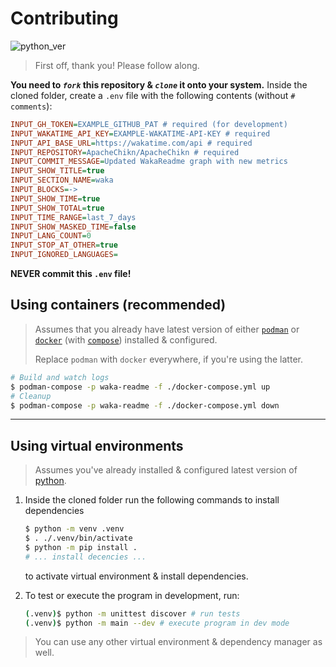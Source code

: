 # Contributing

![python_ver](https://img.shields.io/badge/Python-%3E%3D3.12-blue.svg)

> First off, thank you! Please follow along.

**You need to _`fork`_ this repository & _`clone`_ it onto your system.** Inside the cloned folder, create a `.env` file with the following contents (without `# comments`):

```ini
INPUT_GH_TOKEN=EXAMPLE_GITHUB_PAT # required (for development)
INPUT_WAKATIME_API_KEY=EXAMPLE-WAKATIME-API-KEY # required
INPUT_API_BASE_URL=https://wakatime.com/api # required
INPUT_REPOSITORY=ApacheChikn/ApacheChikn # required
INPUT_COMMIT_MESSAGE=Updated WakaReadme graph with new metrics
INPUT_SHOW_TITLE=true
INPUT_SECTION_NAME=waka
INPUT_BLOCKS=->
INPUT_SHOW_TIME=true
INPUT_SHOW_TOTAL=true
INPUT_TIME_RANGE=last_7_days
INPUT_SHOW_MASKED_TIME=false
INPUT_LANG_COUNT=0
INPUT_STOP_AT_OTHER=true
INPUT_IGNORED_LANGUAGES=
```

**NEVER commit this `.env` file!**

## Using containers (recommended)

> Assumes that you already have latest version of either [`podman`](https://podman.io/) or [`docker`](https://www.docker.com/) (with [`compose`](https://docs.docker.com/compose/)) installed & configured.
>
> Replace `podman` with `docker` everywhere, if you're using the latter.

```sh
# Build and watch logs
$ podman-compose -p waka-readme -f ./docker-compose.yml up
# Cleanup
$ podman-compose -p waka-readme -f ./docker-compose.yml down
```

---

## Using virtual environments

> Assumes you've already installed & configured latest version of [python](https://www.python.org/).

1. Inside the cloned folder run the following commands to install dependencies

   ```sh
   $ python -m venv .venv
   $ . ./.venv/bin/activate
   $ python -m pip install .
   # ... install decencies ...
   ```

   to activate virtual environment & install dependencies.

2. To test or execute the program in development, run:

   ```sh
   (.venv)$ python -m unittest discover # run tests
   (.venv)$ python -m main --dev # execute program in dev mode
   ```

> You can use any other virtual environment & dependency manager as well.
